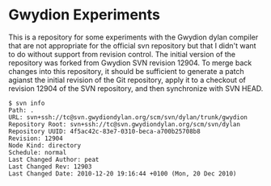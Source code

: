 Gwydion Experiments
===================

This is a repository for some experiments with the Gwydion dylan
compiler that are not appropriate for the official svn repository but
that I didn't want to do without support from revision control.  The
initial version of the repository was forked from Gwydion SVN revision
12904.  To merge back changes into this repository, it should be
sufficient to generate a patch agianst the initial revision of the Git
repository, apply it to a checkout of revision 12904 of the SVN
repository, and then synchronize with SVN HEAD.

    $ svn info
    Path: .
    URL: svn+ssh://tc@svn.gwydiondylan.org/scm/svn/dylan/trunk/gwydion
    Repository Root: svn+ssh://tc@svn.gwydiondylan.org/scm/svn/dylan
    Repository UUID: 4f5ac42c-83e7-0310-beca-a700b25708b8
    Revision: 12904
    Node Kind: directory
    Schedule: normal
    Last Changed Author: peat
    Last Changed Rev: 12903
    Last Changed Date: 2010-12-20 19:16:44 +0100 (Mon, 20 Dec 2010)




